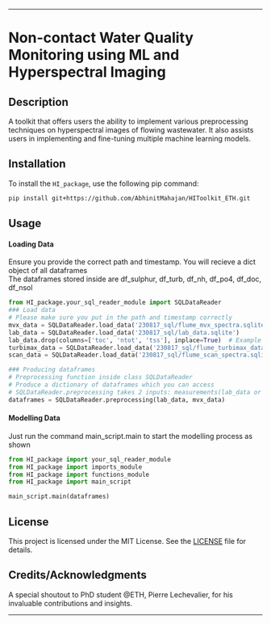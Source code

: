 

---

# Non-contact Water Quality Monitoring using ML and Hyperspectral Imaging

## Description
A toolkit that offers users the ability to implement various preprocessing techniques on hyperspectral images of flowing wastewater. It also assists users in implementing and fine-tuning multiple machine learning models.

## Installation
To install the `HI_package`, use the following pip command:
```bash
pip install git+https://github.com/AbhinitMahajan/HIToolkit_ETH.git
```

## Usage

#### Loading Data
Ensure you provide the correct path and timestamp. You will recieve a dict object of all dataframes  
The dataframes stored inside are df_sulphur, df_turb, df_nh, df_po4, df_doc, df_nsol

```python
from HI_package.your_sql_reader_module import SQLDataReader
### Load data
# Please make sure you put in the path and timestamp correctly
mvx_data = SQLDataReader.load_data('230817_sql/flume_mvx_spectra.sqlite')
lab_data = SQLDataReader.load_data('230817_sql/lab_data.sqlite')
lab_data.drop(columns=['toc', 'ntot', 'tss'], inplace=True)  # Example of inline data processing
turbimax_data = SQLDataReader.load_data('230817_sql/flume_turbimax_data.sqlite', '2023-05-08T09:00:00', '2023-09-01T00:00:00')
scan_data = SQLDataReader.load_data('230817_sql/flume_scan_spectra.sqlite', '2023-05-08T09:00:00', '2023-09-01T00:00:00')

### Producing dataframes
# Preprocessing function inside class SQLDataReader
# Produce a dictionary of dataframes which you can access 
# SQLDataReader.preprocessing takes 2 inputs: measurements(lab_data or turbimax_data) and spectra(mvx_data or scan_data) 
dataframes = SQLDataReader.preprocessing(lab_data, mvx_data)
```

#### Modelling Data
Just run the command main_script.main to start the modelling process as shown 
```python
from HI_package import your_sql_reader_module 
from HI_package import imports_module 
from HI_package import functions_module 
from HI_package import main_script

main_script.main(dataframes)
```

## License
This project is licensed under the MIT License. See the [LICENSE](./LICENSE) file for details.

## Credits/Acknowledgments
A special shoutout to PhD student @ETH, Pierre Lechevalier, for his invaluable contributions and insights.

---

